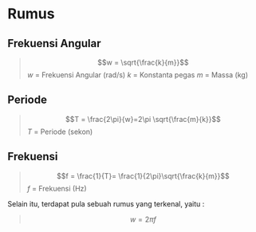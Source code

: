# Rumus

## Frekuensi Angular
> $$w = \sqrt{\frac{k}{m}}$$
> $w$ = Frekuensi Angular (rad/s)
> $k$ = Konstanta pegas
> $m$ = Massa (kg)

## Periode
>$$T = \frac{2\pi}{w}=2\pi \sqrt{\frac{m}{k}}$$
>$T$ = Periode (sekon)

## Frekuensi
>$$f = \frac{1}{T}= \frac{1}{2\pi}\sqrt{\frac{k}{m}}$$
>$f$ = Frekuensi (Hz)

Selain itu, terdapat pula sebuah rumus yang terkenal, yaitu :
>$$w = 2\pi f$$




